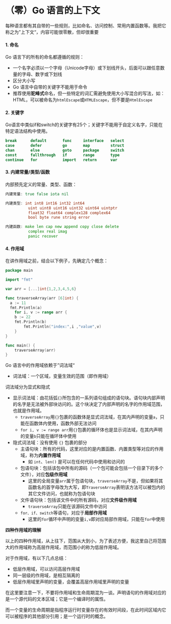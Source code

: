 # （零）Go 语言的上下文

每种语言都有其自带的一些规则，比如命名、访问控制、常用内置函数等。我把它称之为”上下文“，内容可能很零散，但却很重要

#### 1. 命名

Go 语言下的所有的命名都遵循的规则：

- 一个名字必须以一个字母（Unicode字母）或下划线开头，后面可以跟任意数量的字母、数字或下划线
- 区分大小写
- Go 语言中自带的关键字不能用于命令
- 推荐使用**驼峰式**命名，但一些特定的词汇需避免使用大小写混合的写法，如：HTML，可以被命名为`htmlEscape`或`HTMLEscape`，但不要是`HtmlEscape`

#### 2. 关键字

Go语言中类似if和switch的关键字有25个；关键字不能用于自定义名字，只能在特定语法结构中使用。

```go
break      default       func     interface   select
case       defer         go       map         struct
chan       else          goto     package     switch
const      fallthrough   if       range       type
continue   for           import   return      var
```

#### 3. 内建常量/类型/函数

内部预先定义的常量、类型、函数：

```go
内建常量: true false iota nil

内建类型: int int8 int16 int32 int64
          uint uint8 uint16 uint32 uint64 uintptr
          float32 float64 complex128 complex64
          bool byte rune string error

内建函数: make len cap new append copy close delete
          complex real imag
          panic recover
```

#### 4. 作用域

在讲作用域之前，结合以下例子，先确定几个概念：

```go
package main

import "fmt"

var arr = [...]int{1,2,3,4,5,6}

func traverseArray(arr [6]int) {
  a := 11
  fmt.Println(a)
	for i, v := range arr {
    b := 22
    fmt.Println(b)
		fmt.Println("index:",i ,"value",v)
	}
}

func main() {
	traverseArray(arr)
}
```

Go 语言中的作用域依赖于”词法域“

- 词法域：一个区域，变量生效的范围（即作用域）

词法域分为显式和隐式

- 显示词法域：由花括弧`{}`所包含的一系列语句组成的语句块。语句块内部声明的名字是无法被外部块访问的。这个块决定了内部声明的名字的作用域范围，也就是作用域。
  - `traverseArray`用`{}`包裹的函数体是显式词法域，在其内声明的变量`a`，只能在函数体内使用，函数外部无法访问
  - `for i, v := range arr`用`{}`包裹的循环体也是显示词法域，在其内声明的变量`b`只能在循环体中使用
- 隐式词法域：没有使用 `{}` 包裹的部分
  - 主语句块：所有的代码，这里对应的是内置函数、内置类型等对应的作用域，称为**内置作用域**
    - 如 `int`、`len()` 是可以在任何代码中使用和访问的
  - 包语句块：包括该包中所有的源码（一个包可能会包括一个目录下的多个文件），对应**包级作用域**
    - 这里的全局变量`arr`属于包语句块，`traverseArray`不是，但如果将其函数名的首字母改为大写，即`TraverseArray`表明该方法可以被包内的其它文件访问，也就称为包语句块
  - 文件语句块：包括该文件中的所有源码，对应**文件级作用域**
    - `traverseArray`只能在该源码文件中访问
  - `for、if、switch`等语句，对应于**局部作用域**
    - 这里的`for`循环中声明的变量`i,v`即对应局部作用域，只能在`for`中使用

**四种作用域的理解**

以上的四种作用域，从上往下，范围从大到小，为了表述方便，我这里自己将范围大的作用域称为高层作用域，而范围小的称为低层作用域。

对于作用域，有以下几点总结：

- 低层作用域，可以访问高层作用域
- 同一层级的作用域，是相互隔离的
- 低层作用域里声明的变量，会覆盖高层作用域里声明的变量

在这里要注意一下，不要将作用域和生命周期混为一谈。声明语句的作用域对应的是一个源代码的文本区域；它是一个编译时的属性。

而一个变量的生命周期是指程序运行时变量存在的有效时间段，在此时间区域内它可以被程序的其他部分引用；是一个运行时的概念。





